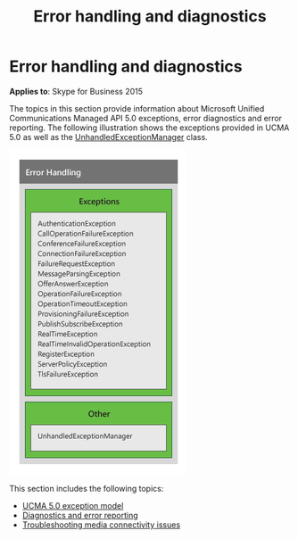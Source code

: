 ﻿---
title: Error handling and diagnostics
TOCTitle: Error handling and diagnostics
ms:assetid: 8326a462-1d0d-4f71-af5e-d8d24b579a8a
ms:mtpsurl: https://msdn.microsoft.com/en-us/library/Dn466062(v=office.16)
ms:contentKeyID: 65239997
ms.date: 07/27/2015
mtps_version: v=office.16
---

# Error handling and diagnostics


**Applies to**: Skype for Business 2015

The topics in this section provide information about Microsoft Unified Communications Managed API 5.0 exceptions, error diagnostics and error reporting. The following illustration shows the exceptions provided in UCMA 5.0 as well as the [UnhandledExceptionManager](https://msdn.microsoft.com/en-us/library/hh348981\(v=office.16\)) class.

![UCMA error handling classes](images/Dn466062.UCMA-ErrorHandling(Office.16).png "UCMA error handling classes")

This section includes the following topics:

- [UCMA 5.0 exception model](ucma-5-0-exception-model.md)
- [Diagnostics and error reporting](diagnostics-and-error-reporting.md)
- [Troubleshooting media connectivity issues](troubleshooting-media-connectivity-issues.md)

